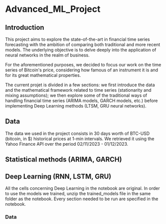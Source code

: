 # Advanced_ML_Project

## Introduction
This project aims to explore the state-of-the-art in financial time series forecasting with the ambition of comparing both traditional and more recent models. The underlying objective is to delve deeply into the application of neural networks in the realm of business.

For the aforementioned purposes, we decided to focus our work on the time series of Bitcoin's price, considering how famous of an instrument it is and for its great mathematical properties.

The current projet is divided in a few sections: we first introduce the data and the mathematical framework related to time series (stationarity and mixing assumptions); we then explore some of the traditional ways of handling financial time series (ARIMA models, GARCH models, etc.) before implementing Deep Learning methods (LTSM, GRU neural networks).

## Data
The data we used in the project consists in 30 days worth of BTC-USD (bitcoin, in \$) historical prices at 1-min intervals. We retrieved it using the Yahoo Finance API over the period 02/11/2023 - 01/12/2023.

## Statistical methods (ARIMA, GARCH)


## Deep Learning (RNN, LSTM, GRU)
All the cells concerning Deep Learning in the notebook are original.
In order to use the models we trained, unzip the trained_models file in the same folder as the notebook.
Every section needed to be run are specified in the notebook.
### Data 
